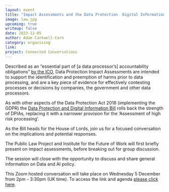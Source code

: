 ```yaml
---
layout: event
title: "Impact Assessments and the Data Protection  Digital Information Bill"
image: law.jpg
upcoming: true
writeup: false
date: 2023-12-05
author: Adam Cantwell-Corn
category: organising
link: 
project: Connected Conversations
---
```


Described as an “essential part of [a data processor’s] accountability obligations” [by the ICO](https://ico.org.uk/for-organisations/uk-gdpr-guidance-and-resources/accountability-and-governance/data-protection-impact-assessments-dpias/what-is-a-dpia/), Data Protection Impact Assessments are intended to support the identification and preemption of harms prior to data processing, and are a key piece of evidence for effectively contesting processes or decisions by companies, the government and other data processors.

As with other aspects of the Data Protection Act 2018 (implementing the GDPR) the [Data Protection and Digital Information Bill](https://publications.parliament.uk/pa/bills/cbill/58-04/0001/230001.pdf) rolls back the strength of DPIAs, replacing it with a narrower provision for the ‘Assessment of high risk processing’. 

As the Bill heads for the House of Lords, join us for a focused conversation on the implications and potential responses.

The Public Law Project and Institute for the Future of Work will first briefly present on impact assessments, before breaking out for group discussion.

The session will close with the opportunity to discuss and share general information on Data and AI policy.

This Zoom hosted conversation will take place on Wednesday 5 December from 2pm - 3:30pm (UK time).  To access the link and agenda [please click here](https://docs.google.com/document/d/1E_xloZbL5MsMXX8aJTAzsRGXqb6KjSDjcmfH1_MpPeg/edit?usp=sharing).